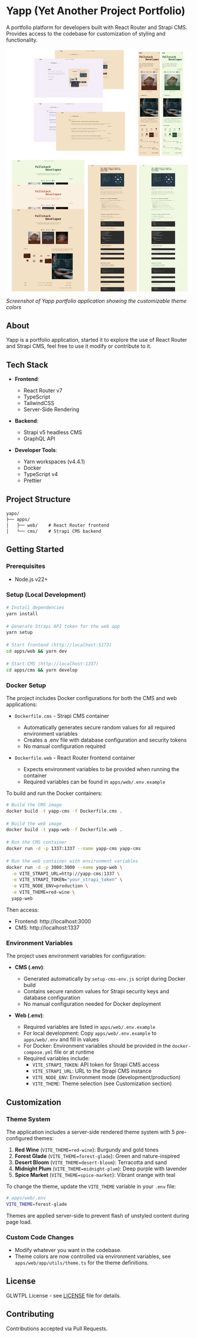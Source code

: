 # Yapp (Yet Another Project Portfolio)

A portfolio platform for developers built with React Router and Strapi CMS. Provides access to the codebase for customization of styling and functionality.

![Yapp Screenshot](./Untitled.png)

*Screenshot of Yapp portfolio application showing the customizable theme colors*


## About

Yapp is a portfolio application, started it to explore the use of React Router and Strapi CMS, feel free to use it modify or contribute to it.

## Tech Stack

- **Frontend**: 
  - React Router v7
  - TypeScript
  - TailwindCSS
  - Server-Side Rendering

- **Backend**: 
  - Strapi v5 headless CMS
  - GraphQL API

- **Developer Tools**: 
  - Yarn workspaces (v4.4.1)
  - Docker
  - TypeScript v4
  - Prettier

## Project Structure

```
yapo/
├── apps/
│   ├── web/    # React Router frontend
│   └── cms/    # Strapi CMS backend
```

## Getting Started

### Prerequisites
- Node.js v22+

### Setup (Local Development)

```bash
# Install dependencies
yarn install

# Generate Strapi API token for the web app
yarn setup

# Start frontend (http://localhost:5173)
cd apps/web && yarn dev

# Start CMS (http://localhost:1337)
cd apps/cms && yarn develop
```

### Docker Setup

The project includes Docker configurations for both the CMS and web applications:

- `Dockerfile.cms` - Strapi CMS container
  - Automatically generates secure random values for all required environment variables
  - Creates a .env file with database configuration and security tokens
  - No manual configuration required

- `Dockerfile.web` - React Router frontend container
  - Expects environment variables to be provided when running the container
  - Required variables can be found in `apps/web/.env.example`

To build and run the Docker containers:

```bash
# Build the CMS image
docker build -t yapp-cms -f Dockerfile.cms .

# Build the web image
docker build -t yapp-web -f Dockerfile.web .

# Run the CMS container
docker run -d -p 1337:1337 --name yapp-cms yapp-cms

# Run the web container with environment variables
docker run -d -p 3000:3000 --name yapp-web \
  -e VITE_STRAPI_URL=http://yapp-cms:1337 \
  -e VITE_STRAPI_TOKEN="your_strapi_token" \
  -e VITE_NODE_ENV=production \
  -e VITE_THEME=red-wine \
  yapp-web
```

Then access:
- Frontend: http://localhost:3000
- CMS: http://localhost:1337

### Environment Variables

The project uses environment variables for configuration:

- **CMS (.env)**: 
  - Generated automatically by `setup-cms-env.js` script during Docker build
  - Contains secure random values for Strapi security keys and database configuration
  - No manual configuration needed for Docker deployment

- **Web (.env)**:
  - Required variables are listed in `apps/web/.env.example`
  - For local development: Copy `apps/web/.env.example` to `apps/web/.env` and fill in values
  - For Docker: Environment variables should be provided in the `docker-compose.yml` file or at runtime
  - Required variables include:
    - `VITE_STRAPI_TOKEN`: API token for Strapi CMS access
    - `VITE_STRAPI_URL`: URL to the Strapi CMS instance
    - `VITE_NODE_ENV`: Environment mode (development/production)
    - `VITE_THEME`: Theme selection (see Customization section)

## Customization

### Theme System

The application includes a server-side rendered theme system with 5 pre-configured themes:

1. **Red Wine** (`VITE_THEME=red-wine`): Burgundy and gold tones
2. **Forest Glade** (`VITE_THEME=forest-glade`): Green and nature-inspired
3. **Desert Bloom** (`VITE_THEME=desert-bloom`): Terracotta and sand
4. **Midnight Plum** (`VITE_THEME=midnight-plum`): Deep purple with lavender
5. **Spice Market** (`VITE_THEME=spice-market`): Vibrant orange with teal

To change the theme, update the `VITE_THEME` variable in your `.env` file:

```bash
# apps/web/.env
VITE_THEME=forest-glade
```

Themes are applied server-side to prevent flash of unstyled content during page load.

### Custom Code Changes

- Modify whatever you want in the codebase.
- Theme colors are now controlled via environment variables, see `apps/web/app/utils/theme.ts` for the theme definitions.

## License

GLWTPL License - see [LICENSE](LICENSE) file for details.

## Contributing

Contributions accepted via Pull Requests.